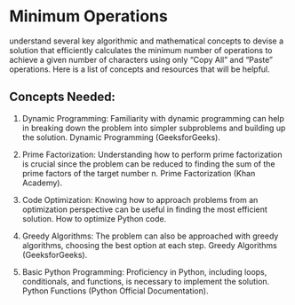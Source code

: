 # Minimum Operations
understand several key algorithmic and mathematical concepts to devise a solution that efficiently calculates the minimum number of operations to achieve a given number of characters using only “Copy All” and “Paste” operations. Here is a list of concepts and resources that will be helpful.

## Concepts Needed:

1. Dynamic Programming:
Familiarity with dynamic programming can help in breaking down the problem into simpler subproblems and building up the solution.
Dynamic Programming (GeeksforGeeks).

2. Prime Factorization:
Understanding how to perform prime factorization is crucial since the problem can be reduced to finding the sum of the prime factors of the target number n.
Prime Factorization (Khan Academy).

3. Code Optimization:
Knowing how to approach problems from an optimization perspective can be useful in finding the most efficient solution.
How to optimize Python code.

4. Greedy Algorithms:
The problem can also be approached with greedy algorithms, choosing the best option at each step.
Greedy Algorithms (GeeksforGeeks).

5. Basic Python Programming:
Proficiency in Python, including loops, conditionals, and functions, is necessary to implement the solution.
Python Functions (Python Official Documentation).
